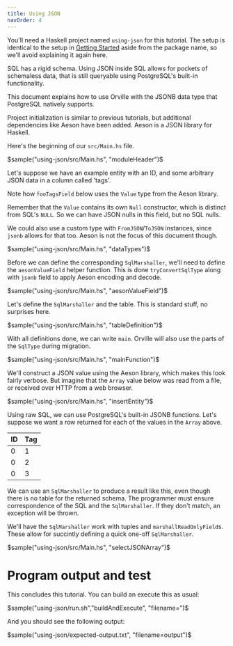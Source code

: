 ```yaml
---
title: Using JSON
navOrder: 4
---
```


You'll need a Haskell project named `using-json` for this tutorial.
The setup is identical to the setup in [Getting Started](getting-started.html)
aside from the package name, so we'll avoid explaining it again here.

SQL has a rigid schema. Using JSON inside SQL allows for pockets of schemaless
data, that is still queryable using PostgreSQL's built-in functionality.

This document explains how to use Orville with the JSONB data type that
PostgreSQL natively supports.

Project initialization is similar to previous tutorials, but additional
dependencies like Aeson have been added. Aeson is a JSON library for Haskell.

Here's the beginning of our `src/Main.hs` file.

$sample("using-json/src/Main.hs", "moduleHeader")$

Let's suppose we have an example entity with an ID, and some arbitrary JSON
data in a column called 'tags'.

Note how `fooTagsField` below uses the `Value` type from the Aeson library.

Remember that the `Value` contains its own `Null` constructor, which is
distinct from SQL's `NULL`. So we can have JSON nulls in this field, but no SQL
nulls.

We could also use a custom type with `FromJSON`/`ToJSON` instances, since
`jsonb` allows for that too. Aeson is not the focus of this document though.

$sample("using-json/src/Main.hs", "dataTypes")$

Before we can define the corresponding `SqlMarshaller`, we'll need to define the
`aesonValueField` helper function. This is done `tryConvertSqlType` along with
`jsonb` field to apply Aeson encoding and decode.

$sample("using-json/src/Main.hs", "aesonValueField")$

Let's define the `SqlMarshaller` and the table. This is standard stuff, no
surprises here.

$sample("using-json/src/Main.hs", "tableDefinition")$

With all definitions done, we can write `main`. Orville will also use the parts
of the `SqlType` during migration.

$sample("using-json/src/Main.hs", "mainFunction")$

We'll construct a JSON value using the Aeson library, which makes this look
fairly verbose. But imagine that the `Array` value below was read from a file,
or received over HTTP from a web browser.

$sample("using-json/src/Main.hs", "insertEntity")$

Using raw SQL, we can use PostgreSQL's built-in JSONB functions. Let's suppose
we want a row returned for each of the values in the `Array` above.

| ID | Tag |
| -- | --- |
| 0  | 1   |
| 0  | 2   |
| 0  | 3   |

We can use an `SqlMarshaller` to produce a result like this, even though there
is no table for the returned schema. The programmer must ensure correspondence
of the SQL and the `SqlMarshaller`. If they don't match, an exception will be
thrown.

We'll have the `SqlMarshaller` work with tuples and `marshallReadOnlyField`s.
These allow for succintly defining a quick one-off `SqlMarshaller`.

$sample("using-json/src/Main.hs", "selectJSONArray")$

# Program output and test

This concludes this tutorial. You can build an execute this as usual:

$sample("using-json/run.sh","buildAndExecute", "filename=")$

And you should see the following output:

$sample("using-json/expected-output.txt", "filename=output")$
